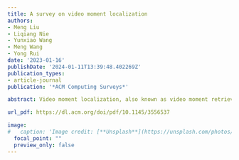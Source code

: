 ```yaml
---
title: A survey on video moment localization
authors:
- Meng Liu
- Liqiang Nie
- Yunxiao Wang
- Meng Wang
- Yong Rui
date: '2023-01-16'
publishDate: '2024-01-11T13:39:48.402269Z'
publication_types:
- article-journal
publication: '*ACM Computing Surveys*'

abstract: Video moment localization, also known as video moment retrieval, aims to search a target segment within a video described by a given natural language query. Beyond the task of temporal action localization whereby the target actions are pre-defined, video moment retrieval can query arbitrary complex activities. In this survey paper, we aim to present a comprehensive review of existing video moment localization techniques, including supervised, weakly supervised, and unsupervised ones. We also review the datasets available for video moment localization and group results of related work. In addition, we discuss promising future directions for this field, in particular large-scale datasets and interpretable video moment localization models.

url_pdf: https://dl.acm.org/doi/pdf/10.1145/3556537

image:
#   caption: 'Image credit: [**Unsplash**](https://unsplash.com/photos/s9CC2SKySJM)'
  focal_point: ""
  preview_only: false
---
```

